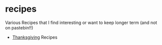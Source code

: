 # recipes
Various Recipes that I find interesting or want to keep longer term (and not on pastebin!!)

* [Thanksgiving](https://github.com/mahldcat/recipes/tree/main/Thanksgiving) Recipes

